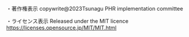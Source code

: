 ・著作権表示
copywrite@2023Tsunagu PHR implementation committee
 
・ライセンス表示
Released under the MIT licence
https://licenses.opensource.jp/MIT/MIT.html
